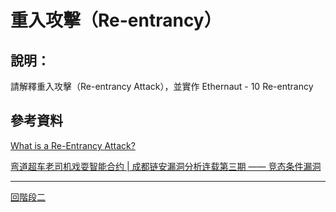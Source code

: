 # 重入攻擊（Re-entrancy）

## 說明：
請解釋重入攻擊（Re-entrancy Attack），並實作 Ethernaut - 10 Re-entrancy



## 參考資料
[What is a Re-Entrancy Attack?](https://quantstamp.com/blog/what-is-a-re-entrancy-attack)

[弯道超车老司机戏耍智能合约 | 成都链安漏洞分析连载第三期 —— 竞态条件漏洞](https://mp.weixin.qq.com/s/WWouXpxoejY_2oRs9TS38Q)


---
[回階段二](./README.md)
